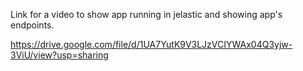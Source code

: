 Link for a video to show app running in jelastic and showing app's endpoints.

https://drive.google.com/file/d/1UA7YutK9V3LJzVCIYWAx04Q3yjw-3ViU/view?usp=sharing

